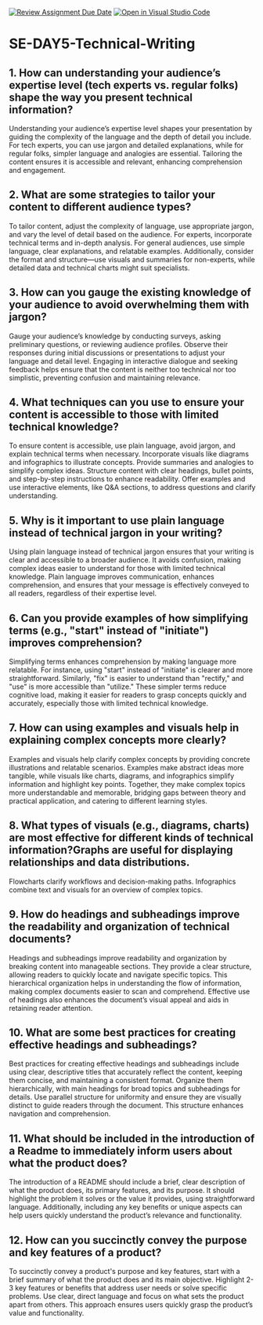 [![Review Assignment Due Date](https://classroom.github.com/assets/deadline-readme-button-22041afd0340ce965d47ae6ef1cefeee28c7c493a6346c4f15d667ab976d596c.svg)](https://classroom.github.com/a/zsAR-pyY)
[![Open in Visual Studio Code](https://classroom.github.com/assets/open-in-vscode-2e0aaae1b6195c2367325f4f02e2d04e9abb55f0b24a779b69b11b9e10269abc.svg)](https://classroom.github.com/online_ide?assignment_repo_id=15943203&assignment_repo_type=AssignmentRepo)
# SE-DAY5-Technical-Writing
## 1. How can understanding your audience’s expertise level (tech experts vs. regular folks) shape the way you present technical information?
Understanding your audience’s expertise level shapes your presentation by guiding the complexity of the language and the depth of detail you include. For tech experts, you can use jargon and detailed explanations, while for regular folks, simpler language and analogies are essential. Tailoring the content ensures it is accessible and relevant, enhancing comprehension and engagement.

## 2. What are some strategies to tailor your content to different audience types?
To tailor content, adjust the complexity of language, use appropriate jargon, and vary the level of detail based on the audience. For experts, incorporate technical terms and in-depth analysis. For general audiences, use simple language, clear explanations, and relatable examples. Additionally, consider the format and structure—use visuals and summaries for non-experts, while detailed data and technical charts might suit specialists.

## 3. How can you gauge the existing knowledge of your audience to avoid overwhelming them with jargon?
Gauge your audience’s knowledge by conducting surveys, asking preliminary questions, or reviewing audience profiles. Observe their responses during initial discussions or presentations to adjust your language and detail level. Engaging in interactive dialogue and seeking feedback helps ensure that the content is neither too technical nor too simplistic, preventing confusion and maintaining relevance.

## 4. What techniques can you use to ensure your content is accessible to those with limited technical knowledge?
To ensure content is accessible, use plain language, avoid jargon, and explain technical terms when necessary. Incorporate visuals like diagrams and infographics to illustrate concepts. Provide summaries and analogies to simplify complex ideas. Structure content with clear headings, bullet points, and step-by-step instructions to enhance readability. Offer examples and use interactive elements, like Q&A sections, to address questions and clarify understanding.

## 5. Why is it important to use plain language instead of technical jargon in your writing?
Using plain language instead of technical jargon ensures that your writing is clear and accessible to a broader audience. It avoids confusion, making complex ideas easier to understand for those with limited technical knowledge. Plain language improves communication, enhances comprehension, and ensures that your message is effectively conveyed to all readers, regardless of their expertise level.

## 6. Can you provide examples of how simplifying terms (e.g., "start" instead of "initiate") improves comprehension?
Simplifying terms enhances comprehension by making language more relatable. For instance, using "start" instead of "initiate" is clearer and more straightforward. Similarly, "fix" is easier to understand than "rectify," and "use" is more accessible than "utilize." These simpler terms reduce cognitive load, making it easier for readers to grasp concepts quickly and accurately, especially those with limited technical knowledge.

## 7. How can using examples and visuals help in explaining complex concepts more clearly?
Examples and visuals help clarify complex concepts by providing concrete illustrations and relatable scenarios. Examples make abstract ideas more tangible, while visuals like charts, diagrams, and infographics simplify information and highlight key points. Together, they make complex topics more understandable and memorable, bridging gaps between theory and practical application, and catering to different learning styles.

## 8. What types of visuals (e.g., diagrams, charts) are most effective for different kinds of technical information?Graphs are useful for displaying relationships and data distributions.
Flowcharts clarify workflows and decision-making paths.
Infographics combine text and visuals for an overview of complex topics.

## 9. How do headings and subheadings improve the readability and organization of technical documents?
Headings and subheadings improve readability and organization by breaking content into manageable sections. They provide a clear structure, allowing readers to quickly locate and navigate specific topics. This hierarchical organization helps in understanding the flow of information, making complex documents easier to scan and comprehend. Effective use of headings also enhances the document’s visual appeal and aids in retaining reader attention.

## 10. What are some best practices for creating effective headings and subheadings?
Best practices for creating effective headings and subheadings include using clear, descriptive titles that accurately reflect the content, keeping them concise, and maintaining a consistent format. Organize them hierarchically, with main headings for broad topics and subheadings for details. Use parallel structure for uniformity and ensure they are visually distinct to guide readers through the document. This structure enhances navigation and comprehension.

## 11. What should be included in the introduction of a Readme to immediately inform users about what the product does?
The introduction of a README should include a brief, clear description of what the product does, its primary features, and its purpose. It should highlight the problem it solves or the value it provides, using straightforward language. Additionally, including any key benefits or unique aspects can help users quickly understand the product’s relevance and functionality.

## 12. How can you succinctly convey the purpose and key features of a product?
To succinctly convey a product's purpose and key features, start with a brief summary of what the product does and its main objective. Highlight 2-3 key features or benefits that address user needs or solve specific problems. Use clear, direct language and focus on what sets the product apart from others. This approach ensures users quickly grasp the product’s value and functionality.
